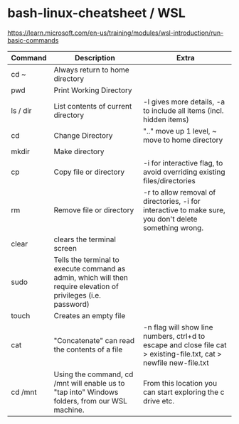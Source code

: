 # bash-linux-cheatsheet / WSL
https://learn.microsoft.com/en-us/training/modules/wsl-introduction/run-basic-commands

| Command   |   Description  |  Extra  |
| ---       |   ---          |  ---  |
| cd ~      |  Always return to home directory |  |
|  pwd      |  Print Working Directory  |   |
|  ls / dir  |  List contents of current directory   | -l gives more details, -a to include all items (incl. hidden items)  |
|  cd  |  Change Directory  |  ".." move up 1 level, ~ move to home directory  |
|  mkdir  |  Make directory  |  | 
|  cp  |  Copy file or directory  | -i for interactive flag, to avoid overriding existing files/directories |
|  rm  |  Remove file or directory   |  -r to allow removal of directories, -i for interactive to make sure, you don't delete something wrong. |
|  clear   |  clears the terminal screen  |  |
|  sudo  |  Tells the terminal to execute command as admin, which will then require elevation of privileges (i.e. password)  |  |
| touch  | Creates an empty file  | |
|  cat  |  "Concatenate"  can read the contents of a file  |  -n flag will show line numbers, ctrl+d to escape and close file cat > existing-file.txt, cat > newfile  new-file.txt  |
| cd /mnt  |  Using the command, cd /mnt  will enable us to "tap into" Windows folders, from our WSL machine.  | From this location you can start exploring the c drive etc. |






